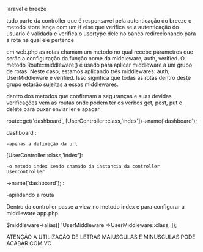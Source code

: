 laravel e breeze


tudo parte da controller que é responsavel pela autenticação do breeze
o metodo store lança com um if else que verifica se a autenticação do usuario é validada e verifica o usertype dele no banco redirecionando para a rota na qual ele pertence

em web.php as rotas chamam um metodo no qual recebe parametros que serão a configuração da função nome da middleware, auth, verified.
O método Route::middleware() é usado para aplicar middleware a um grupo de rotas. Neste caso, estamos aplicando três middlewares: auth, UserMiddleware e verified. Isso significa que todas as rotas dentro deste grupo estarão sujeitas a essas middlewares.

dentro dos metodos que confirmam a seguranças e suas devidas verificações vem as routas onde podem ter os verbos get, post, put e delete para puxar enviar ler e apagar

 route::get('dashboard', [UserController::class,'index'])->name('dashboard');


dashboard :

    -apenas a definição da url

[UserController::class,'index']:

    -o metodo index sendo chamado da instancia da controller UserController

->name('dashboard'); :


   -apilidando a routa


Dentro da controller passe a view no metodo index e para configurar a middleware app.php

 $middleware->alias([
            'UserMiddleware'=>UserMiddleware::class,
]);



ATENÇÃO A UTILIZAÇÃO DE LETRAS MAIUSCULAS E MINUSCULAS PODE ACABAR COM VC 